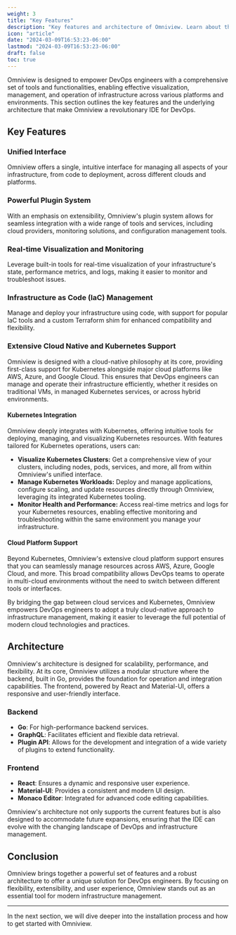 ```yaml
---
weight: 3
title: "Key Features"
description: "Key features and architecture of Omniview. Learn about the powerful capabilities and the underlying architecture that make Omniview a revolutionary IDE for DevOps."
icon: "article"
date: "2024-03-09T16:53:23-06:00"
lastmod: "2024-03-09T16:53:23-06:00"
draft: false
toc: true
---
```


Omniview is designed to empower DevOps engineers with a comprehensive set of tools and functionalities, enabling effective visualization, management, and operation of infrastructure across various platforms and environments. This section outlines the key features and the underlying architecture that make Omniview a revolutionary IDE for DevOps.

## Key Features

### Unified Interface
Omniview offers a single, intuitive interface for managing all aspects of your infrastructure, from code to deployment, across different clouds and platforms.

### Powerful Plugin System
With an emphasis on extensibility, Omniview's plugin system allows for seamless integration with a wide range of tools and services, including cloud providers, monitoring solutions, and configuration management tools.

### Real-time Visualization and Monitoring
Leverage built-in tools for real-time visualization of your infrastructure's state, performance metrics, and logs, making it easier to monitor and troubleshoot issues.

### Infrastructure as Code (IaC) Management
Manage and deploy your infrastructure using code, with support for popular IaC tools and a custom Terraform shim for enhanced compatibility and flexibility.

### Extensive Cloud Native and Kubernetes Support
Omniview is designed with a cloud-native philosophy at its core, providing first-class support for Kubernetes alongside major cloud platforms like AWS, Azure, and Google Cloud. This ensures that DevOps engineers can manage and operate their infrastructure efficiently, whether it resides on traditional VMs, in managed Kubernetes services, or across hybrid environments.

#### Kubernetes Integration
Omniview deeply integrates with Kubernetes, offering intuitive tools for deploying, managing, and visualizing Kubernetes resources. With features tailored for Kubernetes operations, users can:

- **Visualize Kubernetes Clusters:** Get a comprehensive view of your clusters, including nodes, pods, services, and more, all from within Omniview's unified interface.
- **Manage Kubernetes Workloads:** Deploy and manage applications, configure scaling, and update resources directly through Omniview, leveraging its integrated Kubernetes tooling.
- **Monitor Health and Performance:** Access real-time metrics and logs for your Kubernetes resources, enabling effective monitoring and troubleshooting within the same environment you manage your infrastructure.

#### Cloud Platform Support
Beyond Kubernetes, Omniview's extensive cloud platform support ensures that you can seamlessly manage resources across AWS, Azure, Google Cloud, and more. This broad compatibility allows DevOps teams to operate in multi-cloud environments without the need to switch between different tools or interfaces.

By bridging the gap between cloud services and Kubernetes, Omniview empowers DevOps engineers to adopt a truly cloud-native approach to infrastructure management, making it easier to leverage the full potential of modern cloud technologies and practices.

## Architecture

Omniview's architecture is designed for scalability, performance, and flexibility. At its core, Omniview utilizes a modular structure where the backend, built in Go, provides the foundation for operation and integration capabilities. The frontend, powered by React and Material-UI, offers a responsive and user-friendly interface.

### Backend
- **Go**: For high-performance backend services.
- **GraphQL**: Facilitates efficient and flexible data retrieval.
- **Plugin API**: Allows for the development and integration of a wide variety of plugins to extend functionality.

### Frontend
- **React**: Ensures a dynamic and responsive user experience.
- **Material-UI**: Provides a consistent and modern UI design.
- **Monaco Editor**: Integrated for advanced code editing capabilities.

Omniview's architecture not only supports the current features but is also designed to accommodate future expansions, ensuring that the IDE can evolve with the changing landscape of DevOps and infrastructure management.

## Conclusion

Omniview brings together a powerful set of features and a robust architecture to offer a unique solution for DevOps engineers. By focusing on flexibility, extensibility, and user experience, Omniview stands out as an essential tool for modern infrastructure management.

---

In the next section, we will dive deeper into the installation process and how to get started with Omniview.

